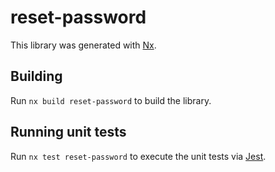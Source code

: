 # reset-password

This library was generated with [Nx](https://nx.dev).

## Building

Run `nx build reset-password` to build the library.

## Running unit tests

Run `nx test reset-password` to execute the unit tests via [Jest](https://jestjs.io).
